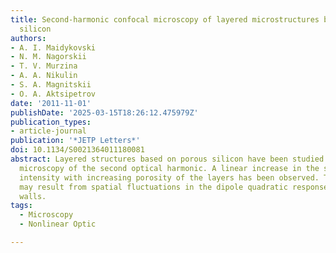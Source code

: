```yaml
---
title: Second-harmonic confocal microscopy of layered microstructures based on porous
  silicon
authors:
- A. I. Maidykovski
- N. M. Nagorskii
- T. V. Murzina
- A. A. Nikulin
- S. A. Magnitskii
- O. A. Aktsipetrov
date: '2011-11-01'
publishDate: '2025-03-15T18:26:12.475979Z'
publication_types:
- article-journal
publication: '*JETP Letters*'
doi: 10.1134/S0021364011180081
abstract: Layered structures based on porous silicon have been studied by confocal
  microscopy of the second optical harmonic. A linear increase in the second-harmonic
  intensity with increasing porosity of the layers has been observed. This behavior
  may result from spatial fluctuations in the dipole quadratic response of the pore
  walls.
tags:
  - Microscopy
  - Nonlinear Optic

---
```

